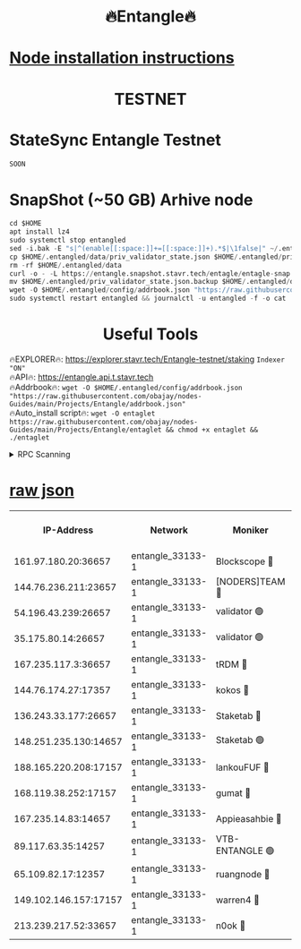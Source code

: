 <h1 align="center"> 🔥Entangle🔥</h1>

[Node installation instructions](https://github.com/obajay/nodes-Guides/tree/main/Projects/Entangle)
=

<h1 align="center"> TESTNET</h1>

# StateSync Entangle Testnet
```python
SOON
```
# SnapShot (~50 GB) Arhive node
```python
cd $HOME
apt install lz4
sudo systemctl stop entangled
sed -i.bak -E "s|^(enable[[:space:]]+=[[:space:]]+).*$|\1false|" ~/.entangled/config/config.toml
cp $HOME/.entangled/data/priv_validator_state.json $HOME/.entangled/priv_validator_state.json.backup
rm -rf $HOME/.entangled/data
curl -o - -L https://entangle.snapshot.stavr.tech/entagle/entagle-snap.tar.lz4 | lz4 -c -d - | tar -x -C $HOME/.entangled --strip-components 2
mv $HOME/.entangled/priv_validator_state.json.backup $HOME/.entangled/data/priv_validator_state.json
wget -O $HOME/.entangled/config/addrbook.json "https://raw.githubusercontent.com/obajay/nodes-Guides/main/Projects/Entangle/addrbook.json"
sudo systemctl restart entangled && journalctl -u entangled -f -o cat
```
 <h1 align="center"> Useful Tools</h1>
 
🔥EXPLORER🔥: https://explorer.stavr.tech/Entangle-testnet/staking        `Indexer "ON"` \
🔥API🔥:      https://entangle.api.t.stavr.tech \
🔥Addrbook🔥: ```wget -O $HOME/.entangled/config/addrbook.json "https://raw.githubusercontent.com/obajay/nodes-Guides/main/Projects/Entangle/addrbook.json"``` \
🔥Auto_install script🔥:  `wget -O entaglet https://raw.githubusercontent.com/obajay/nodes-Guides/main/Projects/Entangle/entaglet && chmod +x entaglet && ./entaglet`


<details>
<summary>RPC Scanning</summary>

<h2 align="center"> We scan nodes in real time every 4 hours. And we provide the final result of RPC endpoints.
We cannot influence the operation of these nodes in any way. </h2>


```python
If Voting Power is higher than 0 --> then the Node is a validator of the network and may be subject to attack and be a potential threat to the chain.
```
```python
We marked such validators with a red symbol
```

</details>

[raw json](https://rpc-check.entangt.stavr.tech/entangt/rpc-entangt-result.json)
=


<table><tr><th>IP-Address</th><th>Network</th><th>Moniker</th><th>Latest Block Height</th><th>Earliest Block Height</th><th>Catching Up</th><th>Tx Index</th><th>Voting Power</th><th>Scan Time</th></tr><tr><td>161.97.180.20:36657</td><td>entangle_33133-1</td><td>Blockscope 🔴</td><td>1594746</td><td>1</td><td>False</td><td>off</td><td>259586473635098</td><td>2024-01-09T22:34:10.468294089UTC</td></tr><tr><td>144.76.236.211:23657</td><td>entangle_33133-1</td><td>[NODERS]TEAM 🔴</td><td>1594748</td><td>1</td><td>False</td><td>off</td><td>47049700500000000</td><td>2024-01-09T22:34:23.041980463UTC</td></tr><tr><td>54.196.43.239:26657</td><td>entangle_33133-1</td><td>validator 🟢</td><td>1594749</td><td>1</td><td>False</td><td>on</td><td>0</td><td>2024-01-09T22:34:31.635411518UTC</td></tr><tr><td>35.175.80.14:26657</td><td>entangle_33133-1</td><td>validator 🟢</td><td>1594749</td><td>1</td><td>False</td><td>on</td><td>0</td><td>2024-01-09T22:34:32.635898262UTC</td></tr><tr><td>167.235.117.3:36657</td><td>entangle_33133-1</td><td>tRDM 🔴</td><td>1594749</td><td>1</td><td>False</td><td>on</td><td>156936948832723</td><td>2024-01-09T22:34:32.943831004UTC</td></tr><tr><td>144.76.174.27:17357</td><td>entangle_33133-1</td><td>kokos 🔴</td><td>1594747</td><td>145001</td><td>False</td><td>on</td><td>89890100000000</td><td>2024-01-09T22:34:19.942520604UTC</td></tr><tr><td>136.243.33.177:26657</td><td>entangle_33133-1</td><td>Staketab 🔴</td><td>1594748</td><td>660001</td><td>False</td><td>on</td><td>121550140155031</td><td>2024-01-09T22:34:25.382978184UTC</td></tr><tr><td>148.251.235.130:14657</td><td>entangle_33133-1</td><td>Staketab 🟢</td><td>1594746</td><td>660801</td><td>False</td><td>on</td><td>0</td><td>2024-01-09T22:34:10.188184159UTC</td></tr><tr><td>188.165.220.208:17157</td><td>entangle_33133-1</td><td>lankouFUF 🔴</td><td>1594746</td><td>725001</td><td>False</td><td>on</td><td>180899900000002</td><td>2024-01-09T22:34:15.513014896UTC</td></tr><tr><td>168.119.38.252:17157</td><td>entangle_33133-1</td><td>gumat 🔴</td><td>1594746</td><td>962001</td><td>False</td><td>on</td><td>314013548351851</td><td>2024-01-09T22:34:15.223418905UTC</td></tr><tr><td>167.235.14.83:14657</td><td>entangle_33133-1</td><td>Appieasahbie 🔴</td><td>1594749</td><td>1076001</td><td>False</td><td>on</td><td>44568809900999996</td><td>2024-01-09T22:34:31.927633331UTC</td></tr><tr><td>89.117.63.35:14257</td><td>entangle_33133-1</td><td>VTB-ENTANGLE 🟢</td><td>1594747</td><td>1162001</td><td>False</td><td>off</td><td>0</td><td>2024-01-09T22:34:20.420717290UTC</td></tr><tr><td>65.109.82.17:12357</td><td>entangle_33133-1</td><td>ruangnode 🔴</td><td>1594746</td><td>1312001</td><td>False</td><td>off</td><td>306309335362747</td><td>2024-01-09T22:34:10.864663618UTC</td></tr><tr><td>149.102.146.157:17157</td><td>entangle_33133-1</td><td>warren4 🔴</td><td>1594748</td><td>1436001</td><td>False</td><td>on</td><td>454417023854257</td><td>2024-01-09T22:34:22.784943450UTC</td></tr><tr><td>213.239.217.52:33657</td><td>entangle_33133-1</td><td>n0ok 🔴</td><td>1594749</td><td>1494749</td><td>False</td><td>off</td><td>46574292273662988</td><td>2024-01-09T22:34:29.778102735UTC</td></tr></table>
